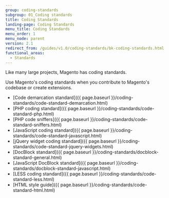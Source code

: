 ```yaml
---
group: coding-standards
subgroup: 01_Coding standards
title: Coding Standards
landing-page: Coding Standards
menu_title: Coding Standards
menu_order: 1
menu_node: parent
version: 2.1
redirect_from: /guides/v1.0/coding-standards/bk-coding-standards.html
functional_areas:
  - Standards
---
```

<!-- This topic is referred to from Magento 2 code! Don't change the {% glossarytooltip a05c59d3-77b9-47d0-92a1-2cbffe3f8622 %}URL{% endglossarytooltip %} without informing engineering! -->
<!-- Referring file: contributing.md owned by core -->


Like many large projects, Magento has coding standards. 

Use Magento's coding standards when you contribute to Magento's codebase or create extensions.

- [Code demarcation standard]({{ page.baseurl }}/coding-standards/code-standard-demarcation.html)
- [PHP coding standard]({{ page.baseurl }}/coding-standards/code-standard-php.html)
- [PHP code sniffers]({{ page.baseurl }}/coding-standards/code-standard-sniffers.html)
- [JavaScript coding standard]({{ page.baseurl }}/coding-standards/code-standard-javascript.html)
- [jQuery widget coding standard]({{ page.baseurl }}/coding-standards/code-standard-jquery-widgets.html)
- [DocBlock standard]({{ page.baseurl }}/coding-standards/docblock-standard-general.html)
- [JavaScript DocBlock standard]({{ page.baseurl }}/coding-standards/docblock-standard-javascript.html)
- [LESS coding standard]({{ page.baseurl }}/coding-standards/code-standard-less.html)
- [HTML style guide]({{ page.baseurl }}/coding-standards/code-standard-html.html)
